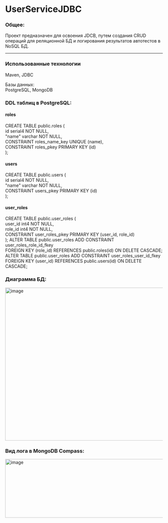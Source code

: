 # UserServiceJDBC
### Общее:
Проект предназначен для освоения JDCB, путем создания CRUD операций для реляционной БД и логирования результатов автотестов в NoSQL БД.
***

### Использованные технологии
Maven, JDBC

Базы данных: <br> PostgreSQL, MongoDB
### DDL таблиц в PostgreSQL:
#### roles
CREATE TABLE public.roles (<br>
	id serial4 NOT NULL,<br>
	"name" varchar NOT NULL,<br>
	CONSTRAINT roles_name_key UNIQUE (name),<br>
	CONSTRAINT roles_pkey PRIMARY KEY (id)<br>
);<br>
#### users
CREATE TABLE public.users (<br>
	id serial4 NOT NULL,<br>
	"name" varchar NOT NULL,<br>
	CONSTRAINT users_pkey PRIMARY KEY (id)<br>
);<br>
#### user_roles
CREATE TABLE public.user_roles (<br>
	user_id int4 NOT NULL,<br>
	role_id int4 NOT NULL,<br>
	CONSTRAINT user_roles_pkey PRIMARY KEY (user_id, role_id)<br>
);
ALTER TABLE public.user_roles ADD CONSTRAINT user_roles_role_id_fkey <br>
FOREIGN KEY (role_id) REFERENCES public.roles(id) ON DELETE CASCADE;<br>
ALTER TABLE public.user_roles ADD CONSTRAINT user_roles_user_id_fkey <br>
FOREIGN KEY (user_id) REFERENCES public.users(id) ON DELETE CASCADE;<br>

### Диаграмма БД:
<img width="1371" height="490" alt="image" src="https://github.com/user-attachments/assets/f41f4838-d38b-4d36-9f3d-9de961a66744" />

### Вид  лога в MongoDB Compass:
<img width="528" height="188" alt="image" src="https://github.com/user-attachments/assets/aa081762-7932-4d47-bac1-265df7a4d3e0" />






